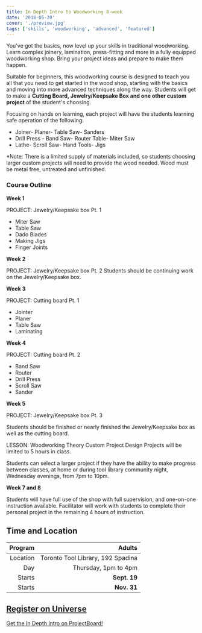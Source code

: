 ```yaml
---
title: In Depth Intro to Woodworking 8-week
date: '2018-05-20'
cover: './preview.jpg'
tags: ['skills', 'woodworking', 'advanced', 'featured']
---
```


You've got the basics, now level up your skills in traditional woodworking. Learn complex joinery, lamination, press-fitting and more in a fully equipped woodworking shop. Bring your project ideas and prepare to make them happen.

Suitable for beginners, this woodworking course is designed to teach you all that you need to get started in the wood shop, starting with the basics and moving into more advanced techniques along the way. Students will get to make a **Cutting Board, Jewelry/Keepsake Box and one other custom project** of the student's choosing.

Focusing on hands on learning, each project will have the students learning safe operation of the following:

- Joiner- Planer- Table Saw- Sanders
- Drill Press - Band Saw- Router Table- Miter Saw
- Lathe- Scroll Saw- Hand Tools- Jigs

\*Note: There is a limited supply of materials included, so students choosing larger custom projects will need to provide the wood needed. Wood must be metal free, untreated and unfinished.

### Course Outline

**Week 1**

PROJECT: Jewelry/Keepsake box Pt. 1

- Miter Saw
- Table Saw
- Dado Blades
- Making Jigs
- Finger Joints

**Week 2**

PROJECT: Jewelry/Keepsake box Pt. 2
Students should be continuing work on the Jewelry/Keepsake box.

**Week 3**

PROJECT: Cutting board Pt. 1

- Jointer
- Planer
- Table Saw
- Laminating

**Week 4**

PROJECT: Cutting board Pt. 2

- Band Saw
- Router
- Drill Press
- Scroll Saw
- Sander

**Week 5**

PROJECT: Jewelry/Keepsake box Pt. 3

Students should be finished or nearly finished the Jewelry/Keepsake box as well as the cutting board.

LESSON: Woodworking Theory
Custom Project Design
Projects will be limited to 5 hours in class.

Students can select a larger project if they have the ability to make progress between classes, at home or during tool library community night, Wednesday evenings, from 7pm to 10pm.

**Week 7 and 8**

Students will have full use of the shop with full supervision, and one-on-one instruction available. Facilitator will work with students to complete their personal project in the remaining 4 hours of instruction.

## Time and Location

|  Program |                            Adults |
| -------: | --------------------------------: |
| Location | Toronto Tool Library, 192 Spadina |
|      Day |              Thursday, 1pm to 4pm |
|   Starts |                      **Sept. 19** |
|   Starts |                       **Nov. 31** |

## [Register on Universe](https://www.universe.com/events/in-depth-intro-to-woodworking-8-week-intensive-tickets-toronto-7ZNS0P)

[Get the In Depth Intro on ProjectBoard!](https://projectboard.engineering.com/project/in-depth-intro-to-woodworking)
